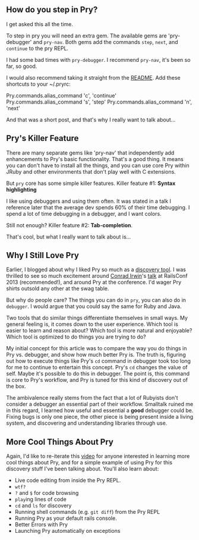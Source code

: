 ## How do you step in Pry?

I get asked this all the time.

To step in pry you will need an extra gem. The available gems are 'pry-debugger' and `pry-nav`. Both gems add the commands `step`, `next`, and `continue` to the pry REPL. 

I had some bad times with `pry-debugger`. I recommend `pry-nav`, it's been so far, so good. 

I would also recommend taking it straight from the [README](https://github.com/nixme/pry-nav). Add these shortcuts to your ~/.pryrc:

Pry.commands.alias_command 'c', 'continue'
Pry.commands.alias_command 's', 'step'
Pry.commands.alias_command 'n', 'next'

And that was a short post, and that's why I really want to talk about…

## Pry's Killer Feature

There are many separate gems like 'pry-nav' that independently add enhancements to Pry's basic functionality. That's a good thing. It means you can don't have to install all the things, and you can use core Pry within JRuby and other environments that don't play well with C extensions.

But `pry` core has some simple killer features. Killer feature #1: **Syntax highlighting**

I like using debuggers and using them often. It was stated in a talk I reference later that the average dev spends 60% of their time debugging. I spend a lot of time debugging in a debugger, and I want colors.

Still not enough? Killer feature #2: **Tab-completion**.

That's cool, but what I really want to talk about is…

## Why I Still Love Pry 

Earlier, I blogged about why I liked Pry so much as a [discovery tool](http://gaslight.co/blog/pryme-time). I was thrilled to see so much excitement around [Conrad Irwin](https://twitter.com/conradirwin)'s [talk](http://www.youtube.com/watch?v=jDXsEzOHb2M) at RailsConf 2013 (recommended!), and around Pry at the conference. I'd wager Pry shirts outsold any other at the swag table.

But why do people care? The things you can do in `pry`, you can also do in `debugger`. I would argue that you could say the same for Ruby and Java.

Two tools that do similar things differentiate themselves in small ways. My general feeling is, it comes down to the user experience. Which tool is easier to learn and reason about? Which tool is more natural and enjoyable? Which tool is optimized to do things you are trying to do?

My initial concept for this article was to compare the way you do things in Pry vs. debugger, and show how much better Pry is. The truth is, figuring out how to execute things like Pry's `cd` command in debugger took too long for me to continue to entertain this concept. Pry's `cd` changes the value of self. Maybe it's possible to do this in debugger. The point is, this command is core to Pry's workflow, and Pry is tuned for this kind of discovery out of the box.

The ambivalence really stems from the fact that a lot of Rubyists don't consider a debugger an essential part of their workflow. Smalltalk ruined me in this regard, I learned how useful and essential a **good** debugger could be. Fixing bugs is only one piece, the other piece is being present inside a living system, and discovering and understanding libraries through use.
 
## More Cool Things About Pry

 Again, I'd like to re-iterate this [video](http://www.youtube.com/watch?v=jDXsEzOHb2M) for anyone interested in learning more cool things about Pry, and for a simple example of using Pry for this discovery stuff I've been talking about. You'll also learn about:

 - Live code editing from inside the Pry REPL. 
 - `wtf?`
 - `?` and `$` for code browsing 
 - `play`ing lines of code
 - `cd` and `ls` for discovery
 - Running shell commands (e.g. `git diff`) from the Pry REPL
 - Running Pry as your default rails console.
 - Better Errors with Pry
 - Launching Pry automatically on exceptions
